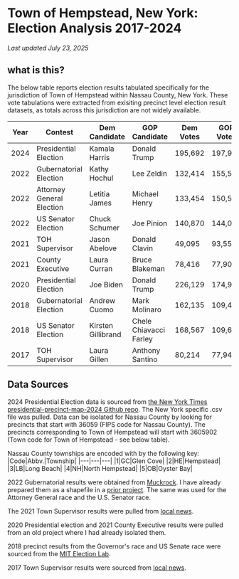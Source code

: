# Town of Hempstead, New York: Election Analysis 2017-2024

*Last updated July 23, 2025*

## what is this? 
The below table reports election results tabulated specifically for the jurisdiction of Town of Hempstead within Nassau County, New York. These vote tabulations were extracted from exisiting precinct level election result datasets, as totals across this jurisdiction are not widely available. 

| Year | Contest                   | Dem Candidate     | GOP Candidate         | Dem Votes | GOP Votes | Total Votes | Dem Percent   | GOP Percent  | Dem Margin  |
|------|---------------------------|-------------------|-----------------------|-----------|-----------|--------------|--------------|--------------|-------------|
| 2024 | Presidential Election     | Kamala Harris     | Donald Trump          | 195,692   | 197,919   | 398,534      | 49.1%        | 49.7%        | -0.6%       |
| 2022 | Gubernatorial Election    | Kathy Hochul      | Lee Zeldin            | 132,414   | 155,534   | 287,948      | 46.0%        | 54.0%        | -8.0%       |
| 2022 | Attorney General Election | Letitia James     | Michael Henry         | 133,454   | 150,536   | 283,990      | 47.0%        | 53.0%        | -6.0%       |
| 2022 | US Senator Election       | Chuck Schumer     | Joe Pinion            | 140,870   | 144,091   | 285,692      | 49.3%        | 50.4%        | -1.1%       |
| 2021 | TOH Supervisor            | Jason Abelove     | Donald Clavin         | 49,095    | 93,550    | 142,645      | 34.4%        | 65.6%        | -31.2%      |
| 2021 | County Executive          | Laura Curran      | Bruce Blakeman        | 78,416    | 77,903    | 156,412      | 50.1%        | 49.8%        | 0.3%        |
| 2020 | Presidential Election     | Joe Biden         | Donald Trump          | 226,129   | 174,951   | 406,360      | 55.6%        | 43.1%        | 12.6%       |
| 2018 | Gubernatorial Election    | Andrew Cuomo      | Mark Molinaro         | 162,135   | 109,426   | 271,561      | 59.7%        | 40.3%        | 19.4%       |
| 2018 | US Senator Election       | Kirsten Gillibrand| Chele Chiavacci Farley| 168,567   | 109,666   | 278,233      | 60.6%        | 39.4%        | 21.2%       |
| 2017 | TOH Supervisor            | Laura Gillen      | Anthony Santino       | 80,214    | 77,946    | 158,160      | 50.7%        | 49.3%        | 1.4%        |

## Data Sources

2024 Presidential Election data is sourced from [the New York Times presidential-precinct-map-2024 Github repo](https://github.com/nytimes/presidential-precinct-map-2024?tab=readme-ov-file#download-national-data). The New York specific .csv file was pulled. Data can be isolated for Nassau County by looking for precincts that start with 36059 (FIPS code for Nassau County). The precincts corresponding to Town of Hempstead will start with 3605902 (Town code for Town of Hempstead - see below table).

Nassau County townships are encoded with by the following key:
|Code|Abbv.|Township|
|---|---|---|
|1|GC|Glen Cove|
|2|HE|Hempstead|
|3|LB|Long Beach|
|4|NH|North Hempstead|
|5|OB|Oyster Bay|

2022 Gubernatorial results were obtained from [Muckrock](https://www.muckrock.com/foi/nassau-county-316/nassau-county-2022-general-election-precinct-level-results-138779/#file-1076641). I have already prepared them as a shapefile in a [prior project](https://github.com/scepstein/Election-Data/tree/main/Nassau%20County%2C%20NY%20'22). The same was used for the Attorney General race and the U.S. Senator race.

The 2021 Town Supervisor results were pulled from [local news](https://patch.com/new-york/wantagh/hempstead-town-supervisor-clavin-easily-wins-reelection).

2020 Presidential election and 2021 County Executive results were pulled from an old project where I had already isolated them. 

2018 precinct results from the Governor's race and US Senate race were sourced from the [MIT Election Lab](https://dataverse.harvard.edu/file.xhtml?fileId=6692578&version=1.1).

2017 Town Supervisor results were sourced from [local news](https://patch.com/new-york/rockvillecentre/election-2017-town-hempstead-live-results).
